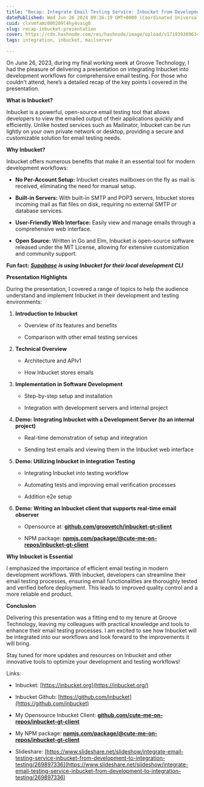 ```yaml
---
title: "Recap: Integrate Email Testing Service: Inbucket from Development to integration testing"
datePublished: Wed Jun 26 2024 09:16:19 GMT+0000 (Coordinated Universal Time)
cuid: clxvmfamz000209l4hy4vaig0
slug: recap-inbucket-presentation
cover: https://cdn.hashnode.com/res/hashnode/image/upload/v1719393096343/7cfcd278-2660-4090-88cf-14779e6599af.png
tags: integration, inbucket, mailserver

---
```


On June 26, 2023, during my final working week at Groove Technology, I had the pleasure of delivering a presentation on integrating Inbucket into development workflows for comprehensive email testing. For those who couldn't attend, here’s a detailed recap of the key points I covered in the presentation.

**What is Inbucket?**

Inbucket is a powerful, open-source email testing tool that allows developers to view the emailed output of their applications quickly and efficiently. Unlike hosted services such as Mailinator, Inbucket can be run lightly on your own private network or desktop, providing a secure and customizable solution for email testing needs.

**Why Inbucket?**

Inbucket offers numerous benefits that make it an essential tool for modern development workflows:

* **No Per-Account Setup:** Inbucket creates mailboxes on the fly as mail is received, eliminating the need for manual setup.
    
* **Built-in Servers:** With built-in SMTP and POP3 servers, Inbucket stores incoming mail as flat files on disk, requiring no external SMTP or database services.
    
* **User-Friendly Web Interface:** Easily view and manage emails through a comprehensive web interface.
    
* **Open Source:** Written in Go and Elm, Inbucket is open-source software released under the MIT License, allowing for extensive customization and community support.
    

**Fun fact:** [***Supabase***](https://supabase.com/docs/guides/cli/testing-and-linting) ***is using Inbucket for their local development CLI***

**Presentation Highlights**

During the presentation, I covered a range of topics to help the audience understand and implement Inbucket in their development and testing environments:

1. **Introduction to Inbucket**
    
    * Overview of its features and benefits
        
    * Comparison with other email testing services
        
2. **Technical Overview**
    
    * Architecture and APIv1
        
    * How Inbucket stores emails
        
3. **Implementation in Software Development**
    
    * Step-by-step setup and installation
        
    * Integration with development servers and internal project
        
4. **Demo: Integrating Inbucket with a Development Server (to an internal project)**
    
    * Real-time demonstration of setup and integration
        
    * Sending test emails and viewing them in the Inbucket web interface
        
5. **Demo: Utilizing Inbucket in Integration Testing**
    
    * Integrating Inbucket into testing workflow
        
    * Automating tests and improving email verification processes
        
    * Addition e2e setup
        
6. **Demo: Writing an Inbucket client that supports real-time email observer**
    
    * Opensource at: [**github.com/groovetch/inbucket-gt-client**](http://github.com/groovetch/inbucket-gt-client)
        
    * NPM package: [**npmjs.com/package/@cute-me-on-repos/inbucket-gt-client**](https://www.npmjs.com/package/@cute-me-on-repos/inbucket-gt-client)
        

**Why Inbucket is Essential**

I emphasized the importance of efficient email testing in modern development workflows. With Inbucket, developers can streamline their email testing processes, ensuring email functionalities are thoroughly tested and verified before deployment. This leads to improved quality control and a more reliable end product.

**Conclusion**

Delivering this presentation was a fitting end to my tenure at Groove Technology, leaving my colleagues with practical knowledge and tools to enhance their email testing processes. I am excited to see how Inbucket will be integrated into our workflows and look forward to the improvements it will bring.

Stay tuned for more updates and resources on Inbucket and other innovative tools to optimize your development and testing workflows!

Links:

* Inbucket: [https://inbucket.org](https://inbucket.org/)
    
* Inbucket Github: [https://github.com/inbucket](https://github.com/inbucket)
    
* My Opensource Inbucket Client: [**github.com/cute-me-on-repos/inbucket-gt-client**](http://github.com/cute-me-on-repos/inbucket-gt-client)
    
* My NPM package: [**npmjs.com/package/@cute-me-on-repos/inbucket-gt-client**](https://www.npmjs.com/package/@cute-me-on-repos/inbucket-gt-client)
    
* Slideshare: [https://www.slideshare.net/slideshow/integrate-email-testing-service-inbucket-from-development-to-integration-testing/269897336](https://www.slideshare.net/slideshow/integrate-email-testing-service-inbucket-from-development-to-integration-testing/269897336)